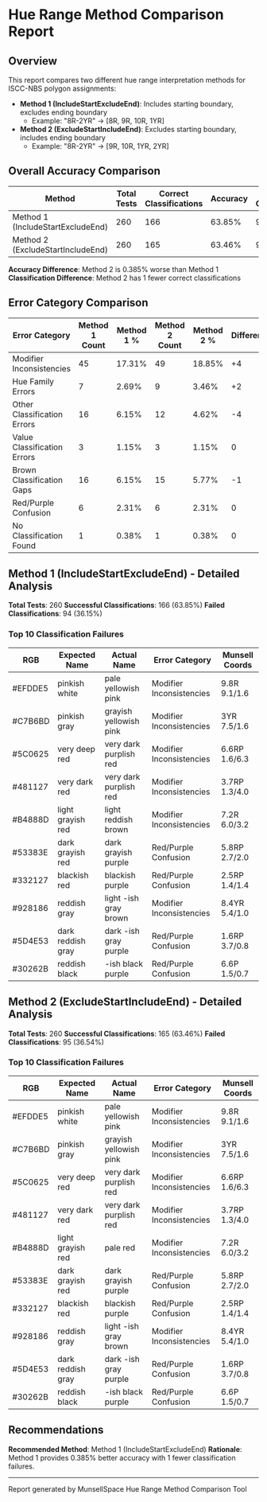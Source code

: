 # Hue Range Method Comparison Report

## Overview

This report compares two different hue range interpretation methods for ISCC-NBS polygon assignments:

- **Method 1 (IncludeStartExcludeEnd)**: Includes starting boundary, excludes ending boundary
  - Example: "8R-2YR" → [8R, 9R, 10R, 1YR]
- **Method 2 (ExcludeStartIncludeEnd)**: Excludes starting boundary, includes ending boundary
  - Example: "8R-2YR" → [9R, 10R, 1YR, 2YR]

## Overall Accuracy Comparison

| Method | Total Tests | Correct Classifications | Accuracy | Failed Classifications |
|--------|-------------|------------------------|----------|----------------------|
| Method 1 (IncludeStartExcludeEnd) | 260 | 166 | 63.85% | 94 |
| Method 2 (ExcludeStartIncludeEnd) | 260 | 165 | 63.46% | 95 |

**Accuracy Difference**: Method 2 is 0.385% worse than Method 1
**Classification Difference**: Method 2 has 1 fewer correct classifications

## Error Category Comparison

| Error Category | Method 1 Count | Method 1 % | Method 2 Count | Method 2 % | Difference |
|----------------|----------------|------------|----------------|------------|------------|
| Modifier Inconsistencies | 45 | 17.31% | 49 | 18.85% | +4 |
| Hue Family Errors | 7 | 2.69% | 9 | 3.46% | +2 |
| Other Classification Errors | 16 | 6.15% | 12 | 4.62% | -4 |
| Value Classification Errors | 3 | 1.15% | 3 | 1.15% | 0 |
| Brown Classification Gaps | 16 | 6.15% | 15 | 5.77% | -1 |
| Red/Purple Confusion | 6 | 2.31% | 6 | 2.31% | 0 |
| No Classification Found | 1 | 0.38% | 1 | 0.38% | 0 |

## Method 1 (IncludeStartExcludeEnd) - Detailed Analysis

**Total Tests**: 260
**Successful Classifications**: 166 (63.85%)
**Failed Classifications**: 94 (36.15%)

### Top 10 Classification Failures

| RGB | Expected Name | Actual Name | Error Category | Munsell Coords |
|-----|---------------|-------------|----------------|----------------|
| #EFDDE5 | pinkish white | pale yellowish pink | Modifier Inconsistencies | 9.8R 9.1/1.6 |
| #C7B6BD | pinkish gray | grayish yellowish pink | Modifier Inconsistencies | 3YR 7.5/1.6 |
| #5C0625 | very deep red | very dark purplish red | Modifier Inconsistencies | 6.6RP 1.6/6.3 |
| #481127 | very dark red | very dark purplish red | Modifier Inconsistencies | 3.7RP 1.3/4.0 |
| #B4888D | light grayish red | light reddish brown | Modifier Inconsistencies | 7.2R 6.0/3.2 |
| #53383E | dark grayish red | dark grayish purple | Red/Purple Confusion | 5.8RP 2.7/2.0 |
| #332127 | blackish red | blackish purple | Red/Purple Confusion | 2.5RP 1.4/1.4 |
| #928186 | reddish gray | light -ish gray brown | Modifier Inconsistencies | 8.4YR 5.4/1.0 |
| #5D4E53 | dark reddish gray | dark -ish gray purple | Red/Purple Confusion | 1.6RP 3.7/0.8 |
| #30262B | reddish black | -ish black purple | Red/Purple Confusion | 6.6P 1.5/0.7 |

## Method 2 (ExcludeStartIncludeEnd) - Detailed Analysis

**Total Tests**: 260
**Successful Classifications**: 165 (63.46%)
**Failed Classifications**: 95 (36.54%)

### Top 10 Classification Failures

| RGB | Expected Name | Actual Name | Error Category | Munsell Coords |
|-----|---------------|-------------|----------------|----------------|
| #EFDDE5 | pinkish white | pale yellowish pink | Modifier Inconsistencies | 9.8R 9.1/1.6 |
| #C7B6BD | pinkish gray | grayish yellowish pink | Modifier Inconsistencies | 3YR 7.5/1.6 |
| #5C0625 | very deep red | very dark purplish red | Modifier Inconsistencies | 6.6RP 1.6/6.3 |
| #481127 | very dark red | very dark purplish red | Modifier Inconsistencies | 3.7RP 1.3/4.0 |
| #B4888D | light grayish red | pale red | Modifier Inconsistencies | 7.2R 6.0/3.2 |
| #53383E | dark grayish red | dark grayish purple | Red/Purple Confusion | 5.8RP 2.7/2.0 |
| #332127 | blackish red | blackish purple | Red/Purple Confusion | 2.5RP 1.4/1.4 |
| #928186 | reddish gray | light -ish gray brown | Modifier Inconsistencies | 8.4YR 5.4/1.0 |
| #5D4E53 | dark reddish gray | dark -ish gray purple | Red/Purple Confusion | 1.6RP 3.7/0.8 |
| #30262B | reddish black | -ish black purple | Red/Purple Confusion | 6.6P 1.5/0.7 |

## Recommendations

**Recommended Method**: Method 1 (IncludeStartExcludeEnd)
**Rationale**: Method 1 provides 0.385% better accuracy with 1 fewer classification failures.

---
Report generated by MunsellSpace Hue Range Method Comparison Tool
